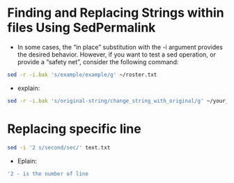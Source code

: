 # Finding and Replacing Strings within files Using SedPermalink

- In some cases, the “in place” substitution with the -i argument provides the desired behavior. However, if you want to test a sed   operation, or provide a “safety net”, consider the following command:

```bash 
sed -r -i.bak 's/example/example/g' ~/roster.txt
```
- explain:
```bash 
sed -r -i.bak 's/original-string/change_string_with_original/g' ~/your_file.txt
```
# Replacing specific line
```bash
sed -i '2 s/second/sec/' text.txt
```
- Eplain:
```bash
'2 - is the number of line 
```
